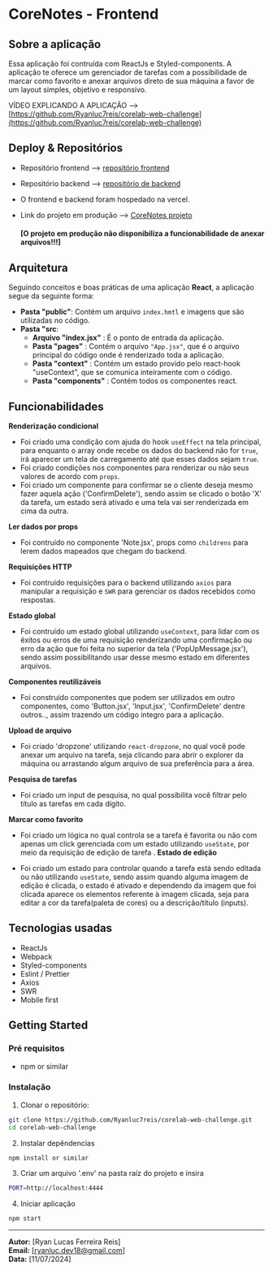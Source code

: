 # CoreNotes - Frontend

## Sobre a aplicação

Essa aplicação foi contruída com ReactJs e Styled-components. A aplicação te oferece um gerenciador de tarefas com a possibilidade de marcar como favorito e anexar arquivos direto de sua máquina a favor de um layout simples, objetivo e responsivo.

VÍDEO EXPLICANDO A APLICAÇÃO --> [https://github.com/Ryanluc7reis/corelab-web-challenge](https://github.com/Ryanluc7reis/corelab-web-challenge)

## Deploy & Repositórios

- Repositório frontend --> [repositório frontend](https://github.com/Ryanluc7reis/corelab-web-challenge)
- Repositório backend --> [repositório de backend](https://github.com/Ryanluc7reis/corelab-api-challenge)

- O frontend e backend foram hospedado na vercel.

- Link do projeto em produção --> [CoreNotes projeto](https://corelab-web-challenge-ryanlucas.vercel.app/)

  #### **[O projeto em produção não disponibiliza a funcionabilidade de anexar arquivos!!!]**

## Arquitetura

Seguindo conceitos e boas práticas de uma aplicação **React**, a aplicação segue da seguinte forma:

- **Pasta "public"**: Contém um arquivo `index.hmtl` e imagens que são utilizadas no código.
- **Pasta "src**:
  - **Arquivo "index.jsx"** : É o ponto de entrada da aplicação.
  - **Pasta "pages"** : Contém o arquivo `"App.jsx"`, que é o arquivo principal do código onde é renderizado toda a aplicação.
  - **Pasta "context"** : Contém um estado provido pelo react-hook "useContext", que se comunica inteiramente com o código.
  - **Pasta "components"** : Contém todos os componentes react.

## Funcionabilidades

**Renderização condicional**

- Foi criado uma condição com ajuda do hook `useEffect` na tela principal, para enquanto o array onde recebe os dados do backend não for `true`, irá aparecer um tela de carregamento até que esses dados sejam `true`.
- Foi criado condições nos componentes para renderizar ou não seus valores de acordo com `props`.
- Foi criado um componente para confirmar se o cliente deseja mesmo fazer aquela ação ('ConfirmDelete'), sendo assim se clicado o botão 'X' da tarefa, um estado será ativado e uma tela vai ser renderizada em cima da outra.

**Ler dados por props**

- Foi contruído no componente 'Note.jsx', props como `childrens` para lerem dados mapeados que chegam do backend.

**Requisições HTTP**

- Foi contruído requisições para o backend utilizando `axios` para manipular a requisição e `SWR` para gerenciar os dados recebidos como respostas.

**Estado global**

- Foi contruído um estado global utilizando `useContext`, para lidar com os êxitos ou erros de uma requisição renderizando uma confirmação ou erro da ação que foi feita no superior da tela ('PopUpMessage.jsx'), sendo assim possibilitando usar desse mesmo estado em diferentes arquivos.

**Componentes reutilizáveis**

- Foi construído componentes que podem ser utilizados em outro componentes, como 'Button.jsx', 'Input.jsx', 'ConfirmDelete' dentre outros.., assim trazendo um código integro para a aplicação.

**Upload de arquivo**

- Foi criado 'dropzone' utilizando `react-dropzone`, no qual você pode anexar um arquivo na tarefa, seja clicando para abrir o explorer da máquina ou arrastando algum arquivo de sua preferência para a área.

**Pesquisa de tarefas**

- Foi criado um input de pesquisa, no qual possibilita você filtrar pelo título as tarefas em cada dígito.

**Marcar como favorito**

- Foi criado um lógica no qual controla se a tarefa é favorita ou não com apenas um click gerenciada com um estado utilizando `useState`, por meio da requisição de edição de tarefa .
  **Estado de edição**

- Foi criado um estado para controlar quando a tarefa está sendo editada ou não utilizando `useState`, sendo assim quando alguma imagem de edição é clicada, o estado é ativado e dependendo da imagem que foi clicada aparece os elementos referente à imagem clicada, seja para editar a cor da tarefa(paleta de cores) ou a descrição/título (inputs).

## Tecnologias usadas

- ReactJs
- Webpack
- Styled-components
- Eslint / Prettier
- Axios
- SWR
- Mobile first

## Getting Started

### Pré requisitos

- npm or similar

### Instalação

1. Clonar o repositório:

```bash
git clone https://github.com/Ryanluc7reis/corelab-web-challenge.git
cd corelab-web-challenge
```

2. Instalar depêndencias

```bash
npm install or similar
```

3. Criar um arquivo '.env' na pasta raíz do projeto e insira

```bash
PORT=http://localhost:4444
```

4. Iniciar aplicação

```bash
npm start
```

---

**Autor:** [Ryan Lucas Ferreira Reis]  
**Email:** [ryanluc.dev18@gmail.com]  
**Data:** [11/07/2024]
